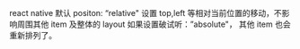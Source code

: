 react native 默认 positon: “relative"
设置 top,left 等相对当前位置的移动，不影响周围其他 item 及整体的 layout
如果设置破试听：”absolute"，
其他 item 也会重新排列了。
